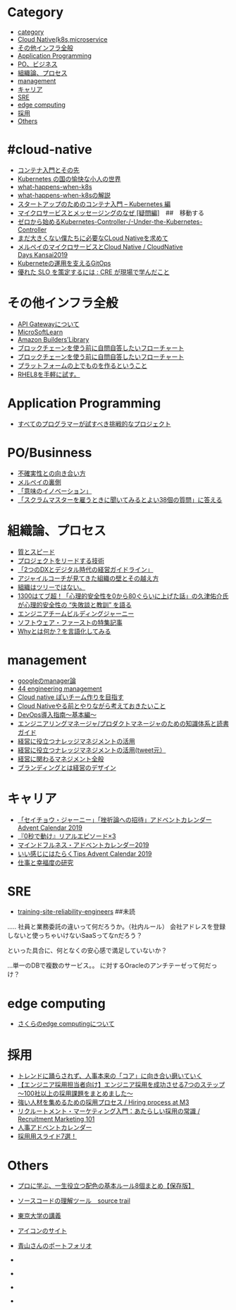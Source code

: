 # Category
* [category](#category)
* [Cloud Native(k8s,microservice](#cloud-native)
* [その他インフラ全般](#その他インフラ全般)
* [Application Programming](#Application-Programming)
* [PO、ビジネス](#PO、ビジネス)
* [組織論、プロセス](#組織論、プロセス)
* [management](#management)
* [キャリア](#キャリア)
* [SRE](#SRE)
* [edge computing](#edge-computing)
* [採用](#採用)
* [Others](#Others)


# #cloud-native
* [コンテナ入門とその先](https://speakerdeck.com/nwiizo/introduction-to-containers-and-beyond)
* [Kubernetes の国の愉快な小人の世界](https://www.youtube.com/watch?v=yrCaCBUceL4&feature=youtu.be)
* [what-happens-when-k8s](https://github.com/jamiehannaford/what-happens-when-k8s)
* [what-happens-when-k8sの解説](https://speakerdeck.com/nnao45/what-happens-when-k8s-journy)
* [スタートアップのためのコンテナ入門 – Kubernetes 編](https://aws.amazon.com/jp/blogs/startup/techblog-container-k8s-1/)
* [マイクロサービスとメッセージングのなぜ [疑問編]](https://rheb.hatenablog.com/entry/microservices_messaging_2)　##　移動する
* [ゼロから始めるKubernetes-Controller-/-Under-the-Kubernetes-Controller](https://speakerdeck.com/govargo/under-the-kubernetes-controller-36f9b71b-9781-4846-9625-23c31da93014)
* [まだ大きくない僕たちに必要なCLoud Nativeを求めて](https://speakerdeck.com/nnao45/madada-kikunaipu-tatinibi-yao-nacloud-nativewoqiu-mete)
* [メルペイのマイクロサービスとCloud Native / CloudNative Days Kansai2019](https://speakerdeck.com/tjun/cloudnative-days-kansai2019)
* [Kuberneteの運用を支えるGitOps](https://www.slideshare.net/ssuser4fddce/kubernetegitops)
* [優れた SLO を策定するには : CRE が現場で学んだこと](https://cloud.google.com/blog/ja/products/gcp/building-good-slos-cre-life-lessons)

# その他インフラ全般
* [API Gatewayについて](https://dev.classmethod.jp/cloud/aws/this-time-get-along-with-rest-api-gateway/)
* [MicroSoftLearn](https://twitter.com/m_oka_system/status/1203322113395789824)
* [Amazon Builders’Library](https://www.publickey1.jp/blog/19/the_amazon_builders_libraryamazonaws_reinvent_2019.html)
* [ブロックチェーンを使う前に自問自答したいフローチャート](https://twitter.com/TakeItHaru/status/1199544019392446465)
* [ブロックチェーンを使う前に自問自答したいフローチャート](https://nvlpubs.nist.gov/nistpubs/ir/2018/NIST.IR.8202.pdf)
* [プラットフォームの上でものを作るということ](https://toris.io/2019/12/what-i-think-about-when-i-think-about-kubernetes-and-ecs/)
* [RHEL8を手軽に試す。](https://sites.google.com/view/explore-rhel8)



# Application Programming
* [すべてのプログラマーが試すべき挑戦的なプロジェクト](https://okuranagaimo.blogspot.com/2019/12/blog-post_20.html)


# PO/Businness
* [不確実性との向き合い方](https://speakerdeck.com/hiro_kamezawa/cloudnative-bu-que-shi-nashi-jie-tozhan-u-20191219jeita)
* [メルペイの裏側](https://tech.mercari.com/entry/2019/12/21/104948)
* [「意味のイノベーション」](https://note.com/waternavy/n/n8a0345f7f3e7)
* [「スクラムマスターを雇うときに聞いてみるとよい38個の質問」に答える](https://qiita.com/viva_tweet_x/items/55258f657eb0b11eaf47)



# 組織論、プロセス
* [質とスピード](https://speakerdeck.com/twada/quality-and-speed)
* [プロジェクトをリードする技術](https://kakakakakku.hatenablog.com/entry/2018/04/23/223304)
* [「2つのDXとデジタル時代の経営ガイドライン」](https://drive.google.com/file/d/1ifLKMVIr7IBCARcc8uUa4e0GxsEZ3aIN/view)
* [アジャイルコーチが見てきた組織の壁とその越え方](https://speakerdeck.com/yohhatu/how-to-overcome-the-organizational-barriers-seen-by-agile-coaches
)
* [組織はツリーではない。](https://kawaguti.hateblo.jp/entry/2019/12/06/070000)
* [1300はてブ超！「心理的安全性を0から80ぐらいに上げた話」の久津佑介氏が心理的安全性の “失敗談と教訓” を語る](https://backlog.com/ja/blog/campfire-talks-about-the-story-of-raising-psychological-safety-from-0-to-80/)
* [エンジニアチームビルディングジャーニー](https://www.slideshare.net/yusukehisatsu/ss-130125728)
* [ソフトウェア・ファーストの特集記事](https://diamond.jp/articles/-/224049)
* [Whyとは何か？を言語化してみる](https://note.com/naofumit/n/n1aaab6683818)



# management
* [googleのmanager論](https://rework.withgoogle.com/jp/subjects/managers/)
* [44 engineering management](https://kakakakakku.hatenablog.com/entry/2017/09/04/073248)
* [Cloud native ぽいチーム作りを目指す](https://speakerdeck.com/makocchi/cndjp-13-cloud-native-team?)
* [Cloud Nativeやる前とやりながら考えておきたいこと](https://speakerdeck.com/fufuhu/cloud-nativeyaruqian-toyarinagarakao-eteokitaikoto?)
* [DevOps導入指南～基本編～](https://speakerdeck.com/rtechkouhou/devopsdao-ru-zhi-nan-ji-ben-bian)
* [エンジニアリングマネージャ/プロダクトマネージャのための知識体系と読書ガイド](https://qiita.com/hirokidaichi/items/95678bb1cef32629c317)
* [経営に役立つナレッジマネジメントの活用](https://www.juas.or.jp/cms/media/2017/01/01knowledgemngmt.pdf)
* [経営に役立つナレッジマネジメントの活用(tweet元）](https://twitter.com/ryota_hnk/status/1213109687626780672)
* [経営に関わるマネジメント全般](https://note.com/ymiyazawa/n/ndbca544f23e1)
* [ブランディングとは経営のデザイン](https://twitter.com/tsuyoshi_osiire/status/1198102408255008768)

# キャリア
* [「セイチョウ・ジャーニー」「挫折論への招待」アドベントカレンダー Advent Calendar 2019](https://adventar.org/calendars/4233)
* [『0秒で動け』リアルエピソード×3](https://note.com/nicoful25/n/n3d57d6727d74)
* [マインドフルネス・アドベントカレンダー2019](https://note.com/nicoful25/n/n6709ec69f997)
* [いい感じにはたらくTips Advent Calendar 2019](https://adventar.org/calendars/4458)
* [仕事と幸福度の研究](https://medium.com/@tumada/%E4%BB%95%E4%BA%8B%E3%81%A8%E5%B9%B8%E7%A6%8F%E5%BA%A6%E3%81%AE%E7%A0%94%E7%A9%B6-6a3d855f187f)

# SRE
* [training-site-reliability-engineers](https://landing.google.com/sre/resources/practicesandprocesses/training-site-reliability-engineers/) ##未読



…..
社員と業務委託の違いって何だろうか。（社内ルール）
会社アドレスを登録しないと使っちゃいけないSaaSってなnだろう？

といった具合に、何となくの安心感で満足していないか？

…単一のDBで複数のサービス。。
に対するOracleのアンチテーゼって何だっけ？


# edge computing
* [さくらのedge computingについて](https://research.sakura.ad.jp/2019/12/03/edge-computing-plan/)


# 採用
* [トレンドに踊らされず、人事本来の「コア」に向き合い磨いていく](https://note.com/hideakiishikura/n/n6dbd86b655e3)
* [【エンジニア採用担当者向け】エンジニア採用を成功させる7つのステップ 〜100社以上の採用課題をまとめました〜](https://blog.findy.us/findy-engineer-7step/)
* [強い人材を集めるための採用プロセス / Hiring process at M3](https://speakerdeck.com/mtomonaga/hiring-process-at-m3)
* [リクルートメント・マーケティング入門：あたらしい採用の常識 / Recruitment Marketing 101](https://speakerdeck.com/wantedly/recruitment-marketing-101)
* [人事アドベントカレンダー](https://adventar.org/calendars/4385)
* [採用用スライド7選！](https://note.com/jony_fujimura/n/nf69e8ac3915f#n4oBO)


# Others
* [プロに学ぶ、一生役立つ配色の基本ルール8個まとめ【保存版】](http://photoshopvip.net/102903)
* [ソースコードの理解ツール　source trail](https://github.com/CoatiSoftware/Sourcetrail)
* [東京大学の講義](https://ocw.u-tokyo.ac.jp/lecture-search/?fq%5Bsubject_codes%5D%5B0%5D=540)
* [アイコンのサイト](https://bizroute.net/network_icon.html)
* [青山さんのポートフォリオ](https://amsy.dev/ )

* []()
* []()
* []()
* []()

